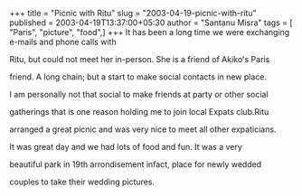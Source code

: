 +++
title = "Picnic with Ritu"
slug = "2003-04-19-picnic-with-ritu"
published = 2003-04-19T13:37:00+05:30
author = "Santanu Misra"
tags = [ "Paris", "picture", "food",]
+++
It has been a long time we were exchanging e-mails and phone calls with

Ritu, but could not meet her in-person. She is a friend of Akiko's Paris

friend. A long chain; but a start to make social contacts in new place.

I am personally not that social to make friends at party or other social

gatherings that is one reason holding me to join local Expats club.Ritu

arranged a great picnic and was very nice to meet all other expaticians.

It was great day and we had lots of food and fun. It was a very

beautiful park in 19th arrondisement infact, place for newly wedded

couples to take their wedding pictures.
